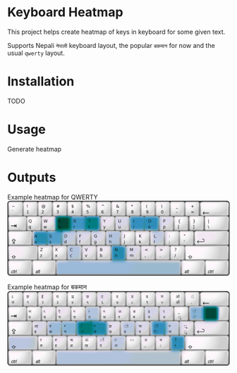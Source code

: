 # Keyboard Heatmap

This project helps create heatmap of keys in keyboard for some given text.

Supports Nepali `नेपाली` keyboard layout, the popular `बकमान` for now and the usual `qwerty` layout.

# Installation
 TODO
 
# Usage
Generate heatmap

# Outputs
Example heatmap for QWERTY
![An example heatmap](keyhmap/images/example_qwerty.png)


Example heatmap for बकमान 
![An example heatmap](keyhmap/images/example_bakamana.png)
